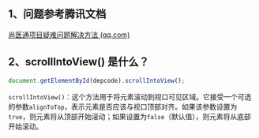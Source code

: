 ## 1、问题参考腾讯文档

[尚医通项目疑难问题解决方法 (qq.com)](https://docs.qq.com/doc/DT2JPQUVvb015RHVB)



## 2、scrollIntoView() 是什么？

```javascript
document.getElementById(depcode).scrollIntoView();
```

`scrollIntoView()`：这个方法用于将元素滚动到视口可见区域。它接受一个可选的参数`alignToTop`，表示元素是否应该与视口顶部对齐。如果该参数设置为`true`，则元素将从顶部开始滚动；如果设置为`false`（默认值），则元素将从底部开始滚动。

